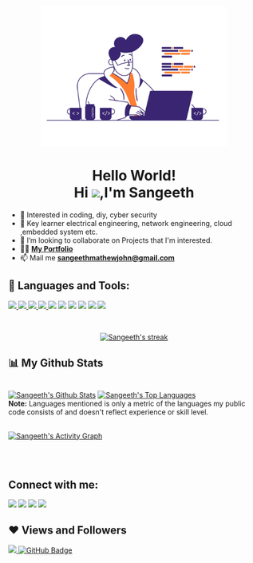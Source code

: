 <p align="center">
<a href="#"><img src="https://github.com/sangethmathewjohn/sangethmathewjohn/blob/main/image_processing20210510-2700-1oal4i5.gif" height="280px"/></a>
</p>

<h1 align="center">Hello World! <br> Hi <img src="https://raw.githubusercontent.com/MartinHeinz/MartinHeinz/master/wave.gif" width="30px">,I'm Sangeeth</h1>

- 👀 Interested in coding, diy, cyber security
- 🌱 Key learner electrical engineering, network engineering, cloud ,embedded system etc.
- 💞️ I’m looking to collaborate on Projects that I'm interested.
- 👨‍💻 **[My Portfolio](https://sangethmathewjohn.github.io/Profile)**
- 📫 Mail me **sangeethmathewjohn@gmail.com**

<!---
sangethmathewjohn/sangethmathewjohn is a ✨ special ✨ repository because its `README.md` (this file) appears on your GitHub profile.
You can click the Preview link to take a look at your changes.
--->
## 🚀 Languages and Tools:

<p align="left"> 
    <a href="https://www.w3.org/html/" target="_blank"> <img src="https://img.icons8.com/color/48/000000/html-5.png"/> </a> 
    <a href="https://www.w3schools.com/css/" target="_blank"> <img src="https://img.icons8.com/color/48/000000/css3.png"/> </a> 
    <a href="https://getbootstrap.com" target="_blank"> <img src="https://img.icons8.com/color/48/000000/bootstrap.png"/> </a> 
    <a href="https://www.python.org" target="_blank"> <img src="https://img.icons8.com/color/48/000000/python.png"/> </a> 
    <a href ="https://www.docker.com" target="_blank"><img src ="https://img.icons8.com/color/48/000000/docker"></a>
    <a href ="https://www.linux.org" target="_blank"><img src ="https://img.icons8.com/color/48/000000/linux"></a>
    <a href="https://cloud.google.com" target="_blank"><img src="https://img.icons8.com/color/48/000000/google-cloud"></a>
    <a href="https://www.arduino.cc" target="_blank"><img src="https://img.icons8.com/color/48/000000/arduino"></a>
    <a href="https://www.cisco.com/c/en/us/training-events/training-certifications/certifications/associate/ccna.html" target="_blank"><img src="https://img.icons8.com/color/48/000000/router"></a>
    <a href="https://www.nodejs.org" target="_blank"><img src="https://img.icons8.com/color/48/000000/nodejs"></a>
  
</p>

<br/>

<p align="center">
    <a href="https://github.com/nullpwn/github-readme-streak-stats">
        <img title="🔥 Get streak stats for your profile at git.io/streak-stats" alt="Sangeeth's streak" src="https://github-readme-streak-stats.herokuapp.com/?user=sangethmathewjohn&theme=black-ice&hide_border=true&stroke=0000&background=060A0CD0"/>
    </a>
</p>

## 📊 My Github Stats

  <br/>
    <a href="https://github.com/sangethmathewjohn/github-readme-stats"><img height="180em" alt="Sangeeth's Github Stats" src="https://github-readme-stats.vercel.app/api?username=sangethmathewjohn&show_icons=true&count_private=true&include_all_commits=true&theme=react&hide_border=true&bg_color=0D1117" /></a>
  <a href="https://github.com/sangethmathewjohn/github-readme-stats"><img height="180em" alt="Sangeeth's Top Languages" src="https://github-readme-stats.vercel.app/api/top-langs/?username=sangethmathewjohn&langs_count=8&count_private=true&layout=compact&theme=react&hide_border=true&bg_color=0D1117" /></a>
  <br/>
  <b>Note:</b> Languages mentioned is only a metric of the languages my public code consists of and doesn't reflect experience or skill level.


<br/>
<br/>

<a href="https://github.com/sangethmathewjohn/github-readme-activity-graph"><img alt="Sangeeth's Activity Graph" src="https://activity-graph.herokuapp.com/graph?username=sangethmathewjohn&bg_color=0D1117&color=5BCDEC&line=5BCDEC&point=FFFFFF&hide_border=true" /></a>

<br/>
<br/>

## Connect with me:
<p align="left">

<a href = "https://www.linkedin.com/in/sangeethmathewjohn/"><img src="https://img.icons8.com/cute-clipart/45/000000/linkedin.png"/></a>
<a href = "https://twitter.com/sangeeth"><img src="https://img.icons8.com/cotton/45/000000/twitter.png"/></a>
<a href = "https://www.instagram.com/sangeethmathewjohn/"><img src="https://img.icons8.com/color/45/000000/instagram-new.png"/></a>
<a href = "https://www.facebook.com/sangeethmathewjohn"><img src="https://img.icons8.com/fluent/48/000000/facebook-new.png"/></a>



</p>

## ❤ Views and Followers
<a href="https://github.com/sangethmathewjohn/github-profile-views-counter">
    <img src="https://komarev.com/ghpvc/?username=sangethmathewjohn&color=blueviolet">
</a>
<a href="https://github.com/sangethmathewjohn?tab=followers"><img src="https://img.shields.io/github/followers/sangethmathewjohn?label=Followers&style=social" alt="GitHub Badge"></a>

